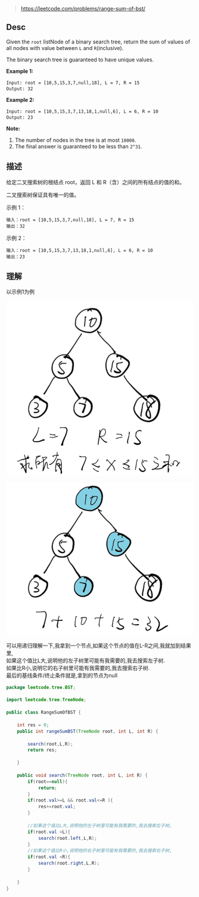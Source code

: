 

> https://leetcode.com/problems/range-sum-of-bst/

## Desc

Given the `root` listNode of a binary search tree, return the sum of values of all nodes with value between `L` and `R`(inclusive).

The binary search tree is guaranteed to have unique values.

**Example 1:**

```
Input: root = [10,5,15,3,7,null,18], L = 7, R = 15
Output: 32
```

**Example 2:**

```
Input: root = [10,5,15,3,7,13,18,1,null,6], L = 6, R = 10
Output: 23
```

**Note:**

1. The number of nodes in the tree is at most `10000`.
2. The final answer is guaranteed to be less than `2^31`.


## 描述

给定二叉搜索树的根结点 root，返回 L 和 R（含）之间的所有结点的值的和。

二叉搜索树保证具有唯一的值。

示例 1：

```
输入：root = [10,5,15,3,7,null,18], L = 7, R = 15
输出：32
```
示例 2：
```
输入：root = [10,5,15,3,7,13,18,1,null,6], L = 6, R = 10
输出：23
```



## 理解

以示例1为例


![image-20190712135444611](RangeSumOfBST/image-20190712135444611.png)

![image-20190712135531134](RangeSumOfBST/image-20190712135531134.png)

可以用递归理解一下,我拿到一个节点,如果这个节点的值在L-R之间,我就加到结果里,  
如果这个值比L大,说明他的左子树里可能有我需要的,我去搜索左子树.  
如果比R小,说明它的右子树里可能有我需要的,我去搜索右子树.  
最后的基线条件/终止条件就是,拿到的节点为null   



```java
package leetcode.tree.BST;

import leetcode.tree.TreeNode;

public class RangeSumOfBST {

    int res = 0;
    public int rangeSumBST(TreeNode root, int L, int R) {

        search(root,L,R);
        return res;

    }

    public void search(TreeNode root, int L, int R) {
        if(root==null){
            return;
        }
        if(root.val>=L && root.val<=R ){
            res+=root.val;
        }

        //如果这个值比L大,说明他的左子树里可能有我需要的,我去搜索左子树,
        if(root.val >L){
            search(root.left,L,R);
        }
        //如果这个值比R小,说明他的右子树里可能有我需要的,我去搜索右子树,
        if(root.val <R){
            search(root.right,L,R);
        }

    }
}

```

















